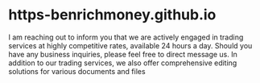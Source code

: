 # https-benrichmoney.github.io
 I am reaching out to inform you that we are actively engaged in trading services at highly competitive rates, available 24 hours a day. Should you have any business inquiries, please feel free to direct message us.  In addition to our trading services, we also offer comprehensive editing solutions for various documents and files
